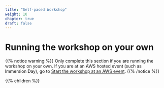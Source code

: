 ```yaml
---
title: "Self-paced Workshop"
weight: 10
chapter: true
draft: false
---
```



# Running the workshop on your own


{{% notice warning %}}
Only complete this section if you are running the workshop on your own. If you are at an AWS hosted event (such as Immersion Day), go to [Start the workshop at an AWS event](/10_getting_started/02_aws_event/).
{{% /notice %}}

{{% children %}}
